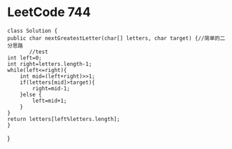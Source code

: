 # LeetCode 744
    class Solution {
    public char nextGreatestLetter(char[] letters, char target) {//简单的二分思路
           //test 
	int left=0;
	int right=letters.length-1;
	while(left<=right){
		int mid=(left+right)>>1;
		if(letters[mid]>target){
			right=mid-1;
		}else {
			left=mid+1;
		}
	}
	return letters[left%letters.length];
    }
}
